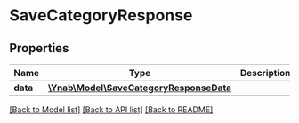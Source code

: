# SaveCategoryResponse

## Properties
Name | Type | Description | Notes
------------ | ------------- | ------------- | -------------
**data** | [**\Ynab\Model\SaveCategoryResponseData**](SaveCategoryResponseData.md) |  | 

[[Back to Model list]](../README.md#documentation-for-models) [[Back to API list]](../README.md#documentation-for-api-endpoints) [[Back to README]](../README.md)



